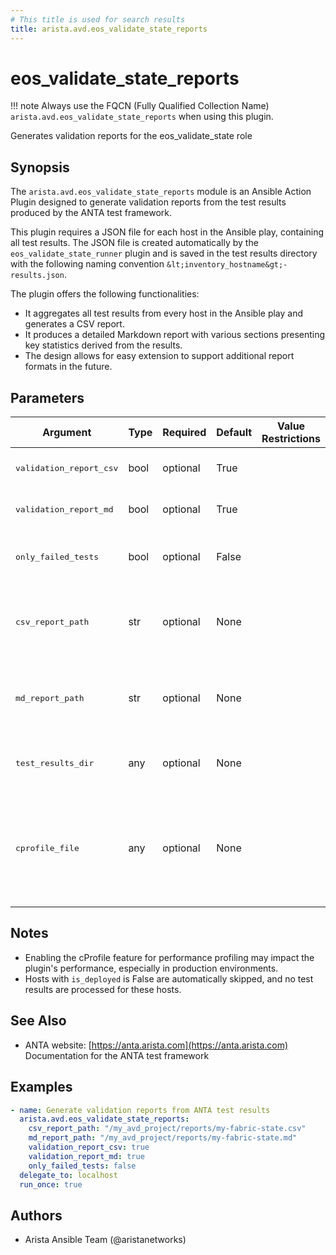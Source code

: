 ```yaml
---
# This title is used for search results
title: arista.avd.eos_validate_state_reports
---
```

<!--
  ~ Copyright (c) 2023-2024 Arista Networks, Inc.
  ~ Use of this source code is governed by the Apache License 2.0
  ~ that can be found in the LICENSE file.
  -->

# eos_validate_state_reports

!!! note
    Always use the FQCN (Fully Qualified Collection Name) `arista.avd.eos_validate_state_reports` when using this plugin.

Generates validation reports for the eos_validate_state role

## Synopsis

The `arista.avd.eos_validate_state_reports` module is an Ansible Action Plugin designed to generate
validation reports from the test results produced by the ANTA test framework.

This plugin requires a JSON file for each host in the Ansible play, containing all test results. The JSON file
is created automatically by the `eos_validate_state_runner` plugin and is saved in the test results directory
with the following naming convention `&lt;inventory_hostname&gt;-results.json`.

The plugin offers the following functionalities:

- It aggregates all test results from every host in the Ansible play and generates a CSV report.
- It produces a detailed Markdown report with various sections presenting key statistics derived from the results.
- The design allows for easy extension to support additional report formats in the future.

## Parameters

| Argument | Type | Required | Default | Value Restrictions | Description |
| -------- | ---- | -------- | ------- | ------------------ | ----------- |
| <samp>validation_report_csv</samp> | bool | optional | True |  | Indicates whether a CSV report should be generated. |
| <samp>validation_report_md</samp> | bool | optional | True |  | Indicates whether a Markdown report should be generated. |
| <samp>only_failed_tests</samp> | bool | optional | False |  | Determines if the generated reports should include only the failed tests. |
| <samp>csv_report_path</samp> | str | optional | None |  | The absolute path where the CSV report will be saved.<br>Required if `validation_report_csv` is set to `True`. |
| <samp>md_report_path</samp> | str | optional | None |  | The absolute path where the Markdown report will be saved.<br>Required if `validation_report_md` is set to `True`. |
| <samp>test_results_dir</samp> | any | optional | None |  | The directory where the test results JSON file for each host will be saved. |
| <samp>cprofile_file</samp> | any | optional | None |  | The filename for storing cProfile data, useful for debugging performance issues.<br>Be aware that enabling cProfile can affect performance, so use it only for troubleshooting. |

## Notes

- Enabling the cProfile feature for performance profiling may impact the plugin&#39;s performance, especially in production environments.
- Hosts with `is_deployed` is False are automatically skipped, and no test results are processed for these hosts.

## See Also

- ANTA website: [https://anta.arista.com](https://anta.arista.com)<br>Documentation for the ANTA test framework

## Examples

```yaml
- name: Generate validation reports from ANTA test results
  arista.avd.eos_validate_state_reports:
    csv_report_path: "/my_avd_project/reports/my-fabric-state.csv"
    md_report_path: "/my_avd_project/reports/my-fabric-state.md"
    validation_report_csv: true
    validation_report_md: true
    only_failed_tests: false
  delegate_to: localhost
  run_once: true
```

## Authors

- Arista Ansible Team (@aristanetworks)
